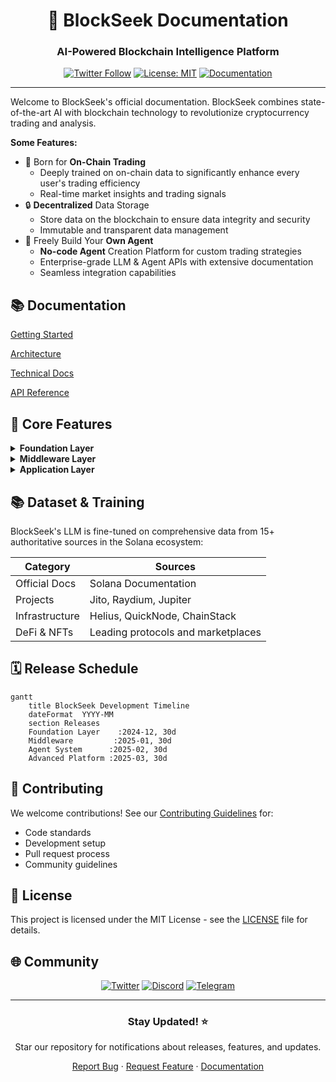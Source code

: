 <div align="center">

# 🚀 BlockSeek Documentation

### AI-Powered Blockchain Intelligence Platform

[![Twitter Follow](https://img.shields.io/twitter/follow/blockseekai?style=social)](https://twitter.com/blockseekai)
[![License: MIT](https://img.shields.io/badge/License-MIT-yellow.svg)](../LICENSE)
[![Documentation](https://img.shields.io/badge/docs-up%20to%20date-brightgreen.svg)](https://docs.blockseek.ai)

</div>

---

Welcome to BlockSeek's official documentation. BlockSeek combines state-of-the-art AI with blockchain technology to revolutionize cryptocurrency trading and analysis.

**Some Features:**

- 🔗 Born for **On-Chain Trading**
  - Deeply trained on on-chain data to significantly enhance every user's trading efficiency
  - Real-time market insights and trading signals
- 🔒 **Decentralized** Data Storage
  - Store data on the blockchain to ensure data integrity and security
  - Immutable and transparent data management
- 🤖 Freely Build Your **Own Agent**
  - **No-code Agent** Creation Platform for custom trading strategies
  - Enterprise-grade LLM & Agent APIs with extensive documentation
  - Seamless integration capabilities

## 📚 Documentation

[Getting Started](./getting-started.md)

[Architecture](./architecture/overview.md)

[Technical Docs](./technical/index.md)

[API Reference](./api-reference/index.md)

## 🌟 Core Features

<details>
<summary><b>Foundation Layer</b></summary>

- 🤖 State-of-the-art Large Language Model with domain-specific fine-tuning
- 🔍 Comprehensive distributed blockchain indexing infrastructure
- 📚 Proprietary Web3-specialized knowledge embeddings (RAG)
</details>

<details>
<summary><b>Middleware Layer</b></summary>

- 📊 Real-time blockchain transaction monitoring
- 💹 High-frequency trading execution engine
- 📈 Advanced quantitative modeling
- 🎯 NLP-based sentiment analysis
- 🧪 Multi-strategy backtesting environment
</details>

<details>
<summary><b>Application Layer</b></summary>

- 🤝 Autonomous AI Trading Assistant
- 🛠️ No-code Agent Creation Platform
- 🔌 Enterprise-grade LLM & Agent APIs
</details>

## 📚 Dataset & Training

BlockSeek's LLM is fine-tuned on comprehensive data from 15+ authoritative sources in the Solana ecosystem:

| Category | Sources |
|----------|---------|
| Official Docs | Solana Documentation |
| Projects | Jito, Raydium, Jupiter |
| Infrastructure | Helius, QuickNode, ChainStack |
| DeFi & NFTs | Leading protocols and marketplaces |

## 🗓️ Release Schedule

```mermaid
gantt
    title BlockSeek Development Timeline
    dateFormat  YYYY-MM
    section Releases
    Foundation Layer    :2024-12, 30d
    Middleware         :2025-01, 30d
    Agent System      :2025-02, 30d
    Advanced Platform :2025-03, 30d
```

## 🤝 Contributing

We welcome contributions! See our [Contributing Guidelines](./contributing.md) for:
- Code standards
- Development setup
- Pull request process
- Community guidelines

## 📝 License

This project is licensed under the MIT License - see the [LICENSE](../LICENSE) file for details.

## 🌐 Community

<div align="center">

[![Twitter](https://img.shields.io/badge/Twitter-1DA1F2?style=for-the-badge&logo=twitter&logoColor=white)](https://twitter.com/blockseekai)
[![Discord](https://img.shields.io/badge/Discord-7289DA?style=for-the-badge&logo=discord&logoColor=white)](https://discord.gg/blockseek)
[![Telegram](https://img.shields.io/badge/Telegram-2CA5E0?style=for-the-badge&logo=telegram&logoColor=white)](https://t.me/blockseek)

</div>

---

<div align="center">

### Stay Updated! ⭐

Star our repository for notifications about releases, features, and updates.

[Report Bug](https://github.com/blockseek/issues) · [Request Feature](https://github.com/blockseek/issues) · [Documentation](https://docs.blockseek.ai)

</div> 